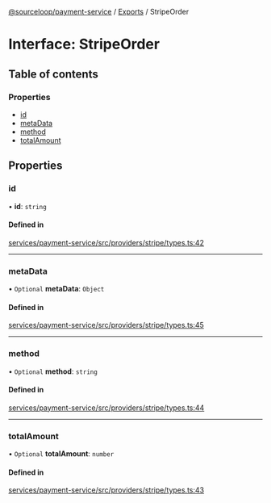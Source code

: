 [@sourceloop/payment-service](../README.md) / [Exports](../modules.md) / StripeOrder

# Interface: StripeOrder

## Table of contents

### Properties

- [id](StripeOrder.md#id)
- [metaData](StripeOrder.md#metadata)
- [method](StripeOrder.md#method)
- [totalAmount](StripeOrder.md#totalamount)

## Properties

### id

• **id**: `string`

#### Defined in

[services/payment-service/src/providers/stripe/types.ts:42](https://github.com/sourcefuse/loopback4-microservice-catalog/blob/d35fdb3f0/services/payment-service/src/providers/stripe/types.ts#L42)

___

### metaData

• `Optional` **metaData**: `Object`

#### Defined in

[services/payment-service/src/providers/stripe/types.ts:45](https://github.com/sourcefuse/loopback4-microservice-catalog/blob/d35fdb3f0/services/payment-service/src/providers/stripe/types.ts#L45)

___

### method

• `Optional` **method**: `string`

#### Defined in

[services/payment-service/src/providers/stripe/types.ts:44](https://github.com/sourcefuse/loopback4-microservice-catalog/blob/d35fdb3f0/services/payment-service/src/providers/stripe/types.ts#L44)

___

### totalAmount

• `Optional` **totalAmount**: `number`

#### Defined in

[services/payment-service/src/providers/stripe/types.ts:43](https://github.com/sourcefuse/loopback4-microservice-catalog/blob/d35fdb3f0/services/payment-service/src/providers/stripe/types.ts#L43)
